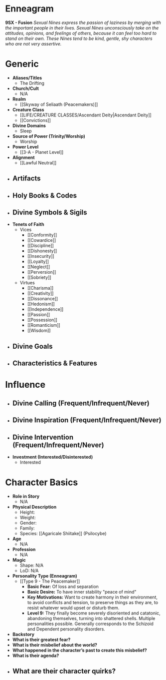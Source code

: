 # Enneagram

**9SX - Fusion**
*Sexual Nines express the passion of laziness by merging with the important people in their lives. Sexual Nines unconsciously take on the attitudes, opinions, and feelings of others, because it can feel too hard to stand on their own. These Nines tend to be kind, gentle, shy characters who are not very assertive.*
# Generic
- **Aliases/Titles**
	- The Drifting
- **Church/Cult**
	- N/A
- **Realm**
	- [[Skyway of Seliaath (Peacemakers)]]
- **Creature Class**
	- [[LIFE/CREATURE CLASSES/Ascendant Deity|Ascendant Deity]]
	- [[Convictions]]
- **Divine Domains**
	- Sleep
- **Source of Power (Trinity/Worship)**
	- Worship
- **Power Level**
	- [[3-A - Planet Level]]
- **Alignment**
	- [[Lawful Neutral]]
- **Artifacts**
	- 
- **Holy Books & Codes**
	- 
- **Divine Symbols & Sigils**
	- 
- **Tenets of Faith**
	- Vices
		- [[Conformity]]
		- [[Cowardice]]
		- [[Discipline]]
		- [[Dishonesty]]
		- [[Insecurity]]
		- [[Loyalty]]
		- [[Neglect]]
		- [[Perversion]]
		- [[Sobriety]]
	- Virtues
		- [[Charisma]]
		- [[Creativity]]
		- [[Dissonance]]
		- [[Hedonism]]
		- [[Independence]]
		- [[Passion]]
		- [[Possession]]
		- [[Romanticism]]
		- [[Wisdom]]
- **Divine Goals**
	- 
- **Characteristics & Features**
	- 
# Influence
- **Divine Calling (Frequent/Infrequent/Never)**
	- 
- **Divine Inspiration (Frequent/Infrequent/Never)**
	- 
- **Divine Intervention (Frequent/Infrequent/Never)**
	- 
- **Investment (Interested/Disinterested)**
	- Interested

# Character Basics
- **Role in Story**
	- N/A
- **Physical Description**
	- Height:
	- Weight:
	- Gender:
	- Family:
	- Species: [[Agaricale Shiitake]] (Psilocybe)
- **Age**
	- N/A
- **Profession**
	- N/A
- **Magic**
	- Shape: N/A
	- LoD: N/A
- **Personality Type (Enneagram)**
	- [[Type 9 - The Peacemaker]]
		- **Basic Fear:** Of loss and separation
		- **Basic Desire:** To have inner stability "peace of mind"
		- **Key Motivations:** Want to create harmony in their environment, to avoid conflicts and tension, to preserve things as they are, to resist whatever would upset or disturb them.
		- **Level 9:** They finally become severely disoriented and catatonic, abandoning themselves, turning into shattered shells. Multiple personalities possible. Generally corresponds to the Schizoid and Dependent personality disorders.
- **Backstory**
- **What is their greatest fear?**
- **What is their misbelief about the world?**
- **What happened in the character’s past to create this misbelief?**
- **What is their agenda?**
- **What are their character quirks?**
	- 